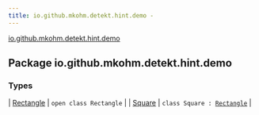 ```yaml
---
title: io.github.mkohm.detekt.hint.demo - 
---
```


[io.github.mkohm.detekt.hint.demo](./index.html)

## Package io.github.mkohm.detekt.hint.demo

### Types

| [Rectangle](-rectangle/index.html) | `open class Rectangle` |
| [Square](-square/index.html) | `class Square : `[`Rectangle`](-rectangle/index.html) |

